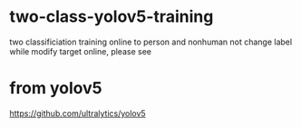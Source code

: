 # two-class-yolov5-training
two classificiation training online to person and nonhuman
not change label while modify target online, please see 
# from yolov5
https://github.com/ultralytics/yolov5
